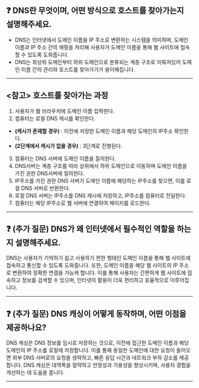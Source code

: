 ## ❓ DNS란 무엇이며, 어떤 방식으로 호스트를 찾아가는지 설명해주세요.

- DNS는 인터넷에서 도메인 이름을 IP 주소로 변환하는 시스템을 의미하며, 도메인 이름과 IP 주소 간의 매핑을 처리해 사용자가 도메인 이름을 통해 웹 사이트에 접속할 수 있도록 도와줍니다.
- DNS는 최상위 도메인부터 하위 도메인으로 분류되는 계층 구조로 이뤄져있어 도메인 이름 간의 관리와 호스트를 찾아가기가 용이해집니다.

---

## <참고> 호스트를 찾아가는 과정

1. 사용자가 웹 브라우저에 도메인 이름 입력한다.
2. 컴퓨터는 로컬 DNS 캐시를 확인한다.
  - **(캐시가 존재할 경우)** : 이전에 저장한 도메인 이름과 해당 도메인의 IP주소 확인한다.
  - **(2단계에서 캐시가 없을 경우)** : 3단계로 진행된다.
3. 컴퓨터는 DNS 서버에 도메인 이름을 질의한다.
4. DNS서버는 계층 구조를 따라 상위에서 하위 도메인으로 이동하며 도메인 이름을 가진 권한 DNS서버에 질의한다.
5. IP주소를 가진 권한 DNS 서버가 도메인 이름에 해당하는 IP주소를 찾으면, 이를 로컬 DNS 서버로 반환한다.
6. 로컬 DNS 서버는 IP주소를 DNS 캐시에 저장하고, IP주소를 컴퓨터로 전달한다.
7. 컴퓨터는 해당 IP주소로 웹 서버에 연결하여 페이지를 로드한다.

---

## ❓ (추가 질문) DNS가 왜 인터넷에서 필수적인 역할을 하는지 설명해주세요.
DNS는 사용자가 기억하기 쉽고 사용하기 편한 형태인 도메인 이름을 통해 웹 사이트에 접속하고 통신할 수 있도록 도와줍니다.
또한, 도메인 이름을 해당 웹 사이트의 IP 주소로 변환하여 정확한 연결을 가능케 합니다. 
이를 통해 사용자는 간편하게 웹 사이트에 접속하고 정보를 검색할 수 있으며, 인터넷의 활용이 더욱 편리하고 효율적으로 이루어집니다.

---

## ❓ (추가 질문) DNS 캐싱이 어떻게 동작하며, 어떤 이점을 제공하나요?
DNS 캐싱은 DNS 정보를 임시로 저장하는 것으로, 이전에 접근한 도메인 이름과 해당 도메인의 IP 주소를 로컬에 저장합니다. 
이를 통해 동일한 도메인에 대한 요청이 들어오면 외부 DNS 서버로의 요청을 생략하고, 빠른 응답 시간과 네트워크 부하 감소를 제공합니다. 
DNS 캐싱은 대역폭을 절약하고 안정성과 가용성을 향상시키며, 사용자 경험을 개선하는 데 도움을 줍니다.

---